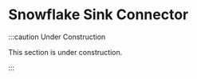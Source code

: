 # Snowflake Sink Connector

:::caution Under Construction

This section is under construction.

:::
